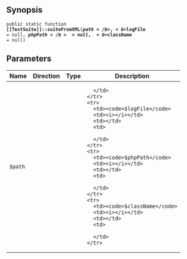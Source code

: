 ## Synopsis

<code>public static function <b>[[TestSuite]]::suiteFromXML</b>(<b>$path</b>, <b>$logFile</b> = null, <b>$phpPath</b> = null, <b>$className</b> = null)</code>

## Parameters

<table>
  <thead>
    <tr>
      <th>Name</th>
      <th>Direction</th>
      <th>Type</th>
      <th>Description</th>
    </tr>
  </thead>
  <tbody>
    <tr>
      <td><code>$path</code>
      <td><i></i></td>
      <td></td>
      <td>

      </td>
    </tr>
    <tr>
      <td><code>$logFile</code>
      <td><i></i></td>
      <td></td>
      <td>

      </td>
    </tr>
    <tr>
      <td><code>$phpPath</code>
      <td><i></i></td>
      <td></td>
      <td>

      </td>
    </tr>
    <tr>
      <td><code>$className</code>
      <td><i></i></td>
      <td></td>
      <td>

      </td>
    </tr>
  </tbody>
</table>

